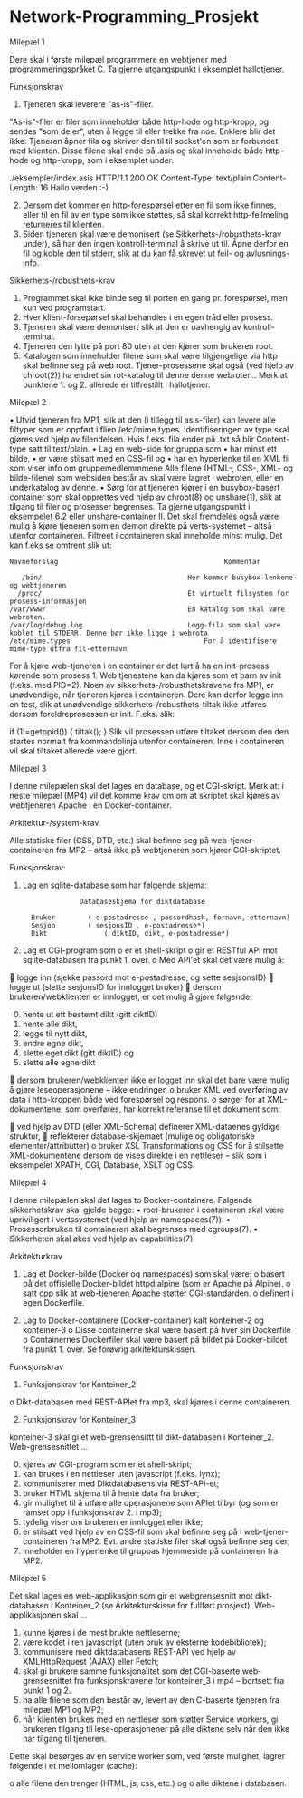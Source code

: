 # Network-Programming_Prosjekt


Milepæl 1 

Dere skal i første milepæl programmere en webtjener med programmeringspråket C. Ta gjerne utgangspunkt i eksemplet hallotjener. 

Funksjonskrav 

1.	Tjeneren skal leverere "as-is"-filer. 

"As-is"-filer er filer som inneholder både http-hode og http-kropp, og sendes "som de er", uten å legge til eller trekke fra noe. Enklere blir det ikke: Tjeneren åpner fila og skriver den til til socket'en som er forbundet med klienten. 
Disse filene skal ende på .asis og skal inneholde både http-hode og http-kropp, som i eksemplet under. 

./eksempler/index.asis 
HTTP/1.1 200 OK
Content-Type: text/plain
Content-Length: 16
Hallo verden :-)

2.	Dersom det kommer en http-forespørsel etter en fil som ikke finnes, eller til en fil av en type som ikke støttes, så skal korrekt http-feilmeling returneres til klienten.
3.	Siden tjeneren skal være demonisert (se Sikkerhets-/robusthets-krav under), så har den ingen kontroll-terminal å skrive ut til. 
Åpne derfor en fil og koble den til stderr, slik at du kan få skrevet ut feil- og avlusnings-info. 

Sikkerhets-/robusthets-krav

1.	Programmet skal ikke binde seg til porten en gang pr. forespørsel, men kun ved programstart.
2.	Hver klient-forsepørsel skal behandles i en egen tråd eller prosess.
3.	Tjeneren skal være demonisert slik at den er uavhengig av kontroll-terminal.
4.	Tjeneren den lytte på port 80 uten at den kjører som brukeren root.
5.	Katalogen som inneholder filene som skal være tilgjengelige via http skal befinne seg på web root. Tjener-prosessene skal også (ved hjelp av chroot(2)) ha endret sin rot-katalog til denne denne webroten..
Merk at punktene 1. og 2. allerede er tilfrestillt i hallotjener. 



Milepæl 2 

•  Utvid tjeneren fra MP1, slik at den (i tillegg til asis-filer) kan levere alle filtyper som er oppført i flien /etc/mime.types. 
Identifiseringen av type skal gjøres ved hjelp av filendelsen. Hvis f.eks. fila ender på .txt så blir Content-type satt til text/plain. 
•  Lag en web-side for gruppa som 
•	har minst ett bilde,
•	er være stilsatt med en CSS-fil og
•	har en hyperlenke til en XML fil som viser info om gruppemedlemmmene
Alle filene (HTML-, CSS-, XML- og bilde-filene) som websiden består av skal være lagret i webroten, eller en underkatalog av denne. 
•  Sørg for at tjeneren kjører i en busybox-basert container som skal opprettes ved hjelp av chroot(8) og unshare(1), slik at tilgang til filer og prosesser begrenses. Ta gjerne utgangspunkt i eksempelet 6.2 eller unshare-container II. Det skal fremdeles også være mulig å kjøre tjeneren som en demon direkte på verts-systemet – altså utenfor containeren. 
Filtreet i containeren skal inneholde minst mulig. Det kan f.eks se omtrent slik ut: 


    Navneforslag	                                     Kommentar

       /bin/	                                Her kommer busybox-lenkene og webtjeneren
      /proc/	                                Et virtuelt filsystem for prosess-informasjon
    /var/www/	                                En katalog som skal være webroten.
    /var/log/debug.log	                        Logg-fila som skal være koblet til STDERR. Denne bør ikke ligge i webrota
    /etc/mime.types	                                For å identifisere mime-type utfra fil-etternavn


For å kjøre web-tjeneren i en container er det lurt å ha en init-prosess kørende som prosess 1. Web tjenestene kan da kjøres som et barn av init (f.eks. med PID=2). 
Noen av sikkerhets-/robusthetskravene fra MP1, er unødvendige, når tjeneren kjøres i containeren. Dere kan derfor legge inn en test, slik at unødvendige sikkerhets-/robusthets-tiltak ikke utføres dersom foreldreprosessen er init. F.eks. slik: 

if (1!=getppid()) {
  tiltak(); 
}
Slik vil prosessen utføre tiltaket dersom den den startes normalt fra kommandolinja utenfor containeren. Inne i containeren vil skal tiltaket allerede være gjort. 


Milepæl 3 


I denne milepælen skal det lages en database, og et CGI-skript. Merk at: i neste milepæl (MP4) vil det komme krav om om at skriptet skal kjøres av webtjeneren Apache i en Docker-container. 

Arkitektur-/system-krav

Alle statiske filer (CSS, DTD, etc.) skal befinne seg på web-tjener-containeren fra MP2 – altså ikke på webtjeneren som kjører CGI-skriptet. 

Funksjonskrav:

1.	Lag en sqlite-database som har følgende skjema: 

                      Databaseskjema for diktdatabase

          Bruker	    ( e-postadresse , passordhash, fornavn, etternavn)
          Sesjon	    ( sesjonsID , e-postadresse*)
          Dikt	            ( diktID, dikt, e-postadresse*)
          
          
2.	Lag et CGI-program som 
o	er et shell-skript
o	gir et RESTful API mot sqlite-databasen fra punkt 1. over.
o	Med API'et skal det være mulig å: 

	logge inn (sjekke passord mot e-postadresse, og sette sesjsonsID)
	logge ut (slette sesjonsID for innlogget bruker)
	dersom brukeren/webklienten er innlogget, er det mulig å gjøre følgende: 

0.	hente ut ett bestemt dikt (gitt diktID)
1.	hente alle dikt,
2.	legge til nytt dikt,
3.	endre egne dikt,
4.	slette eget dikt (gitt diktID) og
5.	slette alle egne dikt

	dersom brukeren/webklienten ikke er logget inn skal det bare være mulig å gjøre leseoperasjonene – ikke endringer.
o	bruker XML ved overføring av data i http-kroppen både ved forespørsel og respons.
o	sørger for at XML-dokumentene, som overføres, har korrekt referanse til et dokument som: 

	ved hjelp av DTD (eller XML-Schema) definerer XML-dataenes gyldige struktur,
	reflekterer database-skjemaet (mulige og obligatoriske elementer/attributter)
o	bruker XSL Transformations og CSS for å stilsette XML-dokumentene dersom de vises direkte i en nettleser – slik som i eksempelet XPATH, CGI, Database, XSLT og CSS.


Milepæl 4 

I denne milepælen skal det lages to Docker-containere. Følgende sikkerhetskrav skal gjelde begge: 
•	root-brukeren i containeren skal være upriviligert i vertssystemet (ved hjelp av namespaces(7)).
•	Prosessorbruken til containeren skal begrenses med cgroups(7).
•	Sikkerheten skal økes ved hjelp av capabilities(7).

Arkitekturkrav

1.	Lag et Docker-bilde (Docker og namespaces) som skal være: 
o	basert på det offisielle Docker-bildet httpd:alpine (som er Apache på Alpine).
o	satt opp slik at web-tjeneren Apache støtter CGI-standarden.
o	definert i egen Dockerfile.

2.	Lag to Docker-containere (Docker-container) kalt konteiner-2 og konteiner-3 
o	Disse containerne skal være basert på hver sin Dockerfile
o	Containernes Dockerfiler skal være basert på bildet på Docker-bildet fra punkt 1. over. Se forøvrig arkitekturskissen. 

Funksjonskrav

1.	Funksjonskrav for Konteiner_2: 

o	Dikt-databasen med REST-APIet fra mp3, skal kjøres i denne containeren.

2.	Funksjonskrav for Konteiner_3 

konteiner-3 skal gi et web-grensensittt til dikt-databasen i Konteiner_2. Web-grensesnittet …

0.	kjøres av CGI-program som er et shell-skript;
1.	kan brukes i en nettleser uten javascript (f.eks. lynx);
2.	kommuniserer med Diktdatabasens via REST-API-et;
3.	bruker HTML skjema til å hente data fra bruker;
4.	gir mulighet til å utføre alle operasjonene som APIet tilbyr (og som er ramset opp i funksjonskrav 2. i mp3);
5.	tydelig viser om brukeren er innlogget eller ikke;
6.	er stilsatt ved hjelp av en CSS-fil som skal befinne seg på i web-tjener-containeren fra MP2. Evt. andre statiske filer skal også befinne seg der;
7.	inneholder en hyperlenke til gruppas hjemmeside på containeren fra MP2.


Milepæl 5 

Det skal lages en web-applikasjon som gir et webgrensesnitt mot dikt-databasen i Konteiner_2 (se Arkitekturskisse for fullført prosjekt). Web-applikasjonen skal … 

1.	kunne kjøres i de mest brukte nettleserne;
2.	være kodet i ren javascript (uten bruk av eksterne kodebibliotek);
3.	kommunisere med diktdatabasens REST-API ved hjelp av XMLHttpRequest (AJAX) eller Fetch;
4.	skal gi brukere samme funksjonalitet som det CGI-baserte web-grensesnittet fra funksjonskravene for konteiner_3 i mp4 – bortsett fra punkt 1 og 2. 
5.	ha alle filene som den består av, levert av den C-baserte tjeneren fra milepæl MP1 og MP2;
6.	når klienten brukes med en nettleser som støtter Service workers, gi brukeren tilgang til lese-operasjonener på alle diktene selv når den ikke har tilgang til tjeneren. 

Dette skal besørges av en service worker som, ved første mulighet, lagrer følgende i et mellomlager (cache): 

o	alle filene den trenger (HTML, js, css, etc.) og
o	alle diktene i databasen.




